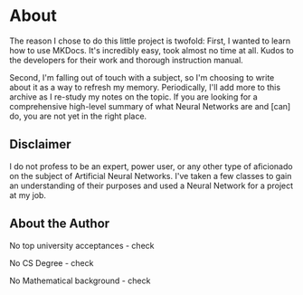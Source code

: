 # About

The reason I chose to do this little project is twofold: First, I wanted to learn how to use MKDocs. It's incredibly easy, took almost no time at all. Kudos to the developers for their work and thorough instruction manual. 

Second, I'm falling out of touch with a subject, so I'm choosing to write about it as a way to refresh my memory. Periodically, I'll add more to this archive as I re-study my notes on the topic. If you are looking for a comprehensive high-level summary of what Neural Networks are and [can] do, you are not yet in the right place. 

## Disclaimer

I do not profess to be an expert, power user, or any other type of aficionado on the subject of Artificial Neural Networks. I've taken a few classes to gain an understanding of their purposes and used a Neural Network for a project at my job.

## About the Author

No top university acceptances - check

No CS Degree - check

No Mathematical background - check


